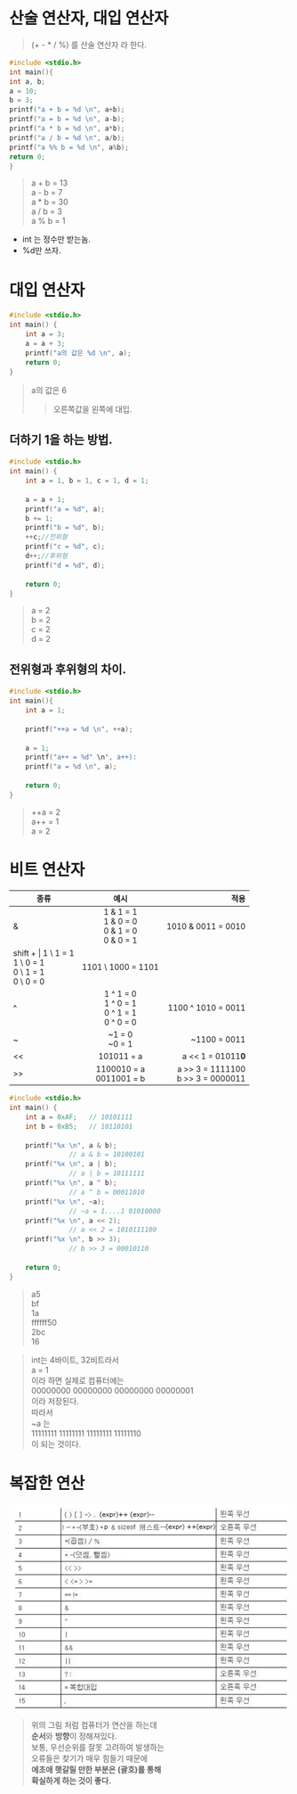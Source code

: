 # 산술 연산자, 대입 연산자
> (+ - * / %) 를 산술 연산자 라 한다.
```c
#include <stdio.h>
int main(){
int a, b;
a = 10;
b = 3;
printf("a + b = %d \n", a+b);
printf("a = b = %d \n", a-b);
printf("a * b = %d \n", a*b);
printf("a / b = %d \n", a/b);
printf("a %% b = %d \n", a%b);
return 0;
}
```
>a + b = 13  
a - b = 7  
a * b = 30  
a / b = 3  
a % b = 1

+ int 는 정수만 받는놈.
+ %d만 쓰자.
# 대입 연산자
```c
#include <stdio.h>
int main() {
    int a = 3;
    a = a + 3;
    printf("a의 값은 %d \n", a);
    return 0;
}
```
>a의 값은 6
>>오른쪽값을 왼쪽에 대입.

## 더하기 1을 하는 방법.
```c
#include <stdio.h>
int main() {
    int a = 1, b = 1, c = 1, d = 1;

    a = a + 1;
    printf("a = %d", a);
    b += 1;
    printf("b = %d", b);
    ++c;//전위형
    printf("c = %d", c);
    d++;//후위형
    printf("d = %d", d);

    return 0;
}
```
>a = 2  
b = 2  
c = 2  
d = 2

## 전위형과 후위형의 차이.
```c
#include <stdio.h>
int main(){
    int a = 1;

    printf("++a = %d \n", ++a);

    a = 1;
    printf("a++ = %d" \n", a++):
    printf("a = %d \n", a);

    return 0;
}
```
>++a = 2  
a++ = 1  
a = 2

# 비트 연산자
| 종류 | 예시 | 적용 |
|---|:---:|---:|
| & | 1 & 1 = 1<br>1 & 0 = 0<br>0 & 1 = 0<br>0 & 0 = 1| 1010 & 0011 = 0010|
| shift + \\| 1 \ 1 = 1<br>1 \ 0 = 1<br>0 \ 1 = 1<br>0 \ 0 = 0 | 1101 \ 1000 = 1101|
| ^ | 1 ^ 1 = 0<br>1 ^ 0 = 1<br>0 ^ 1 = 1<br>0 ^ 0 = 0 | 1100 ^ 1010 = 0011 |
| ~ | ~1 = 0<br>~0 = 1 | ~1100 = 0011|
| << | 101011 = a | a << 1 = 01011**0**|
| >> | 1100010 = a<br>0011001 = b | a >> 3 = 1111100<br>b >> 3 = 0000011 |
```c
#include <stdio.h>
int main() {
    int a = 0xAF;   // 10101111
    int b = 0xB5;   // 10110101

    printf("%x \n", a & b);
               // a & b = 10100101
    printf("%x \n", a | b);
               // a | b = 10111111
    printf("%x \n", a ^ b);
               // a ^ b = 00011010
    printf("%x \n", ~a);
               // ~a = 1....1 01010000
    printf("%x \n", a << 2);
               // a << 2 = 1010111100
    printf("%x \n", b >> 3);
               // b >> 3 = 00010110
    
    return 0;
}
```
>a5  
bf  
1a  
ffffff50  
2bc  
16

>int는 4바이트, 32비트라서  
a = 1  
이라 하면 실제로 컴퓨터에는  
00000000 00000000 00000000 00000001  
이라 저장된다.  
따라서  
~a 는  
11111111 11111111 11111111 11111110  
이 되는 것이다.
# 복잡한 연산
![data](../img/_04_01_complex_calculating.webp)
>위의 그림 처럼 컴퓨터가 연산을 하는데<br>**순서**와 **방향**이 정해져있다.  
보통, 우선순위를 잘못 고려하여 발생하는  
오류들은 찾기가 매우 힘들기 때문에  
**에초애 햇갈릴 만한 부분은 (괄호)를 통해**  
**확실하게 하는 것이 좋다.**